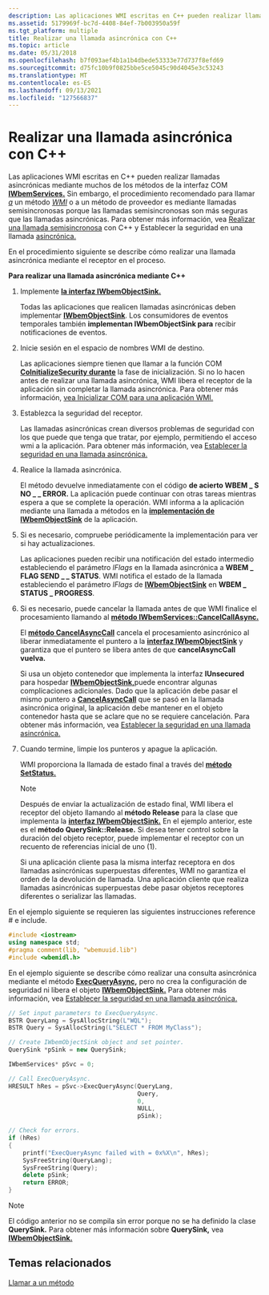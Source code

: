 ```yaml
---
description: Las aplicaciones WMI escritas en C++ pueden realizar llamadas asincrónicas mediante muchos de los métodos de la interfaz COM IWbemServices.
ms.assetid: 5179969f-bc7d-4408-84ef-7b003950a59f
ms.tgt_platform: multiple
title: Realizar una llamada asincrónica con C++
ms.topic: article
ms.date: 05/31/2018
ms.openlocfilehash: b7f093aef4b1a1b4dbede53333e77d737f8efd69
ms.sourcegitcommit: d75fc10b9f0825bbe5ce5045c90d4045e3c53243
ms.translationtype: MT
ms.contentlocale: es-ES
ms.lasthandoff: 09/13/2021
ms.locfileid: "127566837"
---
```

# <a name="making-an-asynchronous-call-with-c"></a>Realizar una llamada asincrónica con C++

Las aplicaciones WMI escritas en C++ pueden realizar llamadas asincrónicas mediante muchos de los métodos de la interfaz COM [**IWbemServices.**](/windows/desktop/api/WbemCli/nn-wbemcli-iwbemservices) Sin embargo, el procedimiento recomendado para llamar [*a*](gloss-p.md) un método [*WMI*](gloss-w.md) o a un método de proveedor es mediante llamadas semisincronosas porque las llamadas semisincronosas son más seguras que las llamadas asincrónicas. Para obtener más información, vea [Realizar una llamada semisincronosa](making-a-semisynchronous-call-with-c--.md) con C++ y Establecer la seguridad en una llamada [asincrónica.](setting-security-on-an-asynchronous-call.md)

En el procedimiento siguiente se describe cómo realizar una llamada asincrónica mediante el receptor en el proceso.

**Para realizar una llamada asincrónica mediante C++**

1.  Implemente [**la interfaz IWbemObjectSink.**](iwbemobjectsink.md)

    Todas las aplicaciones que realicen llamadas asincrónicas deben implementar [**IWbemObjectSink**](iwbemobjectsink.md). Los consumidores de eventos temporales también **implementan IWbemObjectSink para** recibir notificaciones de eventos.

2.  Inicie sesión en el espacio de nombres WMI de destino.

    Las aplicaciones siempre tienen que llamar a la función COM [**CoInitializeSecurity durante**](/windows/win32/api/combaseapi/nf-combaseapi-coinitializesecurity) la fase de inicialización. Si no lo hacen antes de realizar una llamada asincrónica, WMI libera el receptor de la aplicación sin completar la llamada asincrónica. Para obtener más información, [vea Inicializar COM para una aplicación WMI.](initializing-com-for-a-wmi-application.md)

3.  Establezca la seguridad del receptor.

    Las llamadas asincrónicas crean diversos problemas de seguridad con los que puede que tenga que tratar, por ejemplo, permitiendo el acceso wmi a la aplicación. Para obtener más información, vea [Establecer la seguridad en una llamada asincrónica.](setting-security-on-an-asynchronous-call.md)

4.  Realice la llamada asincrónica.

    El método devuelve inmediatamente con el código **de acierto WBEM \_ S NO \_ \_ ERROR.** La aplicación puede continuar con otras tareas mientras espera a que se complete la operación. WMI informa a la aplicación mediante una llamada a métodos en la [**implementación de IWbemObjectSink**](iwbemobjectsink.md) de la aplicación.

5.  Si es necesario, compruebe periódicamente la implementación para ver si hay actualizaciones.

    Las aplicaciones pueden recibir una notificación del estado intermedio estableciendo el parámetro *lFlags* en la llamada asincrónica a **WBEM \_ FLAG SEND \_ \_ STATUS**. WMI notifica el estado de la llamada estableciendo el parámetro *lFlags* de [**IWbemObjectSink**](iwbemobjectsink.md) en **WBEM \_ STATUS \_ PROGRESS**.

6.  Si es necesario, puede cancelar la llamada antes de que WMI finalice el procesamiento llamando al [**método IWbemServices::CancelCallAsync.**](/windows/desktop/api/WbemCli/nf-wbemcli-iwbemservices-cancelasynccall)

    El [**método CancelAsyncCall**](/windows/desktop/api/WbemCli/nf-wbemcli-iwbemservices-cancelasynccall) cancela el procesamiento asincrónico al liberar inmediatamente el puntero a la [**interfaz IWbemObjectSink**](iwbemobjectsink.md) y garantiza que el puntero se libera antes de que **cancelAsyncCall vuelva.**

    Si usa un objeto contenedor que implementa la interfaz **IUnsecured** para hospedar [**IWbemObjectSink,**](iwbemobjectsink.md)puede encontrar algunas complicaciones adicionales. Dado que la aplicación debe pasar el mismo puntero a [**CancelAsyncCall**](/windows/desktop/api/WbemCli/nf-wbemcli-iwbemservices-cancelasynccall) que se pasó en la llamada asincrónica original, la aplicación debe mantener en el objeto contenedor hasta que se aclare que no se requiere cancelación. Para obtener más información, vea [Establecer la seguridad en una llamada asincrónica.](setting-security-on-an-asynchronous-call.md)

7.  Cuando termine, limpie los punteros y apague la aplicación.

    WMI proporciona la llamada de estado final a través del [**método SetStatus.**](/windows/desktop/api/Wbemprov/nf-wbemprov-iwbemproviderinitsink-setstatus)

    > [!Note]  
    > Después de enviar la actualización de estado final, WMI libera el receptor del objeto llamando al **método Release** para la clase que implementa la [**interfaz IWbemObjectSink.**](iwbemobjectsink.md) En el ejemplo anterior, este es el **método QuerySink::Release.** Si desea tener control sobre la duración del objeto receptor, puede implementar el receptor con un recuento de referencias inicial de uno (1).

     

    Si una aplicación cliente pasa la misma interfaz receptora en dos llamadas asincrónicas superpuestas diferentes, WMI no garantiza el orden de la devolución de llamada. Una aplicación cliente que realiza llamadas asincrónicas superpuestas debe pasar objetos receptores diferentes o serializar las llamadas.

En el ejemplo siguiente se requieren las siguientes instrucciones reference \# e include.


```C++
#include <iostream>
using namespace std;
#pragma comment(lib, "wbemuuid.lib")
#include <wbemidl.h>
```



En el ejemplo siguiente se describe cómo realizar una consulta asincrónica mediante el método [**ExecQueryAsync,**](/windows/desktop/api/WbemCli/nf-wbemcli-iwbemservices-execqueryasync) pero no crea la configuración de seguridad ni libera el objeto [**IWbemObjectSink.**](iwbemobjectsink.md) Para obtener más información, vea [Establecer la seguridad en una llamada asincrónica.](setting-security-on-an-asynchronous-call.md)


```C++
// Set input parameters to ExecQueryAsync.
BSTR QueryLang = SysAllocString(L"WQL");
BSTR Query = SysAllocString(L"SELECT * FROM MyClass");

// Create IWbemObjectSink object and set pointer.
QuerySink *pSink = new QuerySink;

IWbemServices* pSvc = 0;

// Call ExecQueryAsync.
HRESULT hRes = pSvc->ExecQueryAsync(QueryLang, 
                                    Query, 
                                    0, 
                                    NULL, 
                                    pSink);

// Check for errors.
if (hRes)
{
    printf("ExecQueryAsync failed with = 0x%X\n", hRes);
    SysFreeString(QueryLang);
    SysFreeString(Query);
    delete pSink;    
    return ERROR;
}
```



> [!Note]  
> El código anterior no se compila sin error porque no se ha definido la clase **QuerySink.** Para obtener más información sobre **QuerySink,** vea [**IWbemObjectSink.**](iwbemobjectsink.md)

 

## <a name="related-topics"></a>Temas relacionados

<dl> <dt>

[Llamar a un método](calling-a-method.md)
</dt> </dl>

 

 
